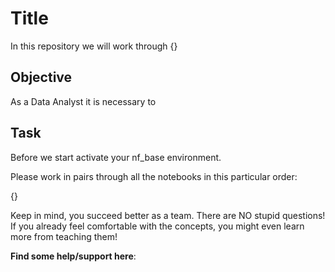 # Title

In this repository we will work through {}

## Objective
As a Data Analyst it is necessary to 

## Task 

Before we start activate your nf_base environment. 

Please work in pairs through all the notebooks in this particular order:

{}

Keep in mind, you succeed better as a team. There are NO stupid questions! If you already feel comfortable with the concepts, you might even learn more from teaching them!


**Find some help/support here**:

[](links)
